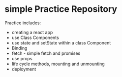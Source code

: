 # simple Practice Repository

Practice includes:
* creating a react app
* use Class Components
* use state and setState within a class Component
* Binding 
* fetch - simple fetch and promises
* use props
* life cycle methods, mounting and unmounting
* deployment

